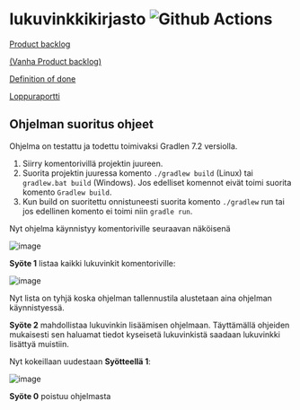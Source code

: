 # lukuvinkkikirjasto ![Github Actions](https://github.com/msiivone/lukuvinkkikirjasto/actions/workflows/gradle.yml/badge.svg)

[Product backlog](https://docs.google.com/spreadsheets/d/12AyWmIQBzrVbD5ydoa-WGuoNIj_iCAdB56etHmK6v4w/edit#gid=1)

[(Vanha Product backlog)](https://github.com/msiivone/lukuvinkkikirjasto/projects/1)

[Definition of done](https://github.com/msiivone/lukuvinkkikirjasto/blob/main/dokumentaatio/definitionofdone.md)

[Loppuraportti](https://docs.google.com/document/d/1JsrWrYCFOLRgruDYP0OWP8xox_sqBnue4UOiK3Vnhhk/edit?usp=sharing)

## Ohjelman suoritus ohjeet

Ohjelma on testattu ja todettu toimivaksi Gradlen 7.2 versiolla.

1. Siirry komentorivillä projektin juureen.
2. Suorita projektin juuressa komento `./gradlew build` (Linux) tai `gradlew.bat build` (Windows). Jos edelliset
   komennot eivät toimi suorita komento `Gradlew build`.
3. Kun build on suoritettu onnistuneesti suorita komento `./gradlew` run tai jos edellinen komento ei toimi
   niin `gradle run`.

Nyt ohjelma käynnistyy komentoriville seuraavan näköisenä

![image](https://user-images.githubusercontent.com/67758940/144003407-97dc8b57-d7d4-41cc-88e7-ea4536811710.png)

__Syöte 1__ listaa kaikki lukuvinkit komentoriville:

![image](https://user-images.githubusercontent.com/67758940/144003748-651a78f0-0428-4ac3-be63-0eda355b3454.png)

Nyt lista on tyhjä koska ohjelman tallennustila alustetaan aina ohjelman käynnistyessä.

__Syöte 2__ mahdollistaa lukuvinkin lisäämisen ohjelmaan. Täyttämällä ohjeiden mukaisesti sen haluamat tiedot kyseisetä
lukuvinkistä saadaan lukuvinkki lisättyä muistiin.

Nyt kokeillaan uudestaan __Syötteellä 1__:

![image](https://user-images.githubusercontent.com/67758940/144004813-5c598af6-87f9-4ec9-83e9-22dcb5a468b0.png)

__Syöte 0__ poistuu ohjelmasta

